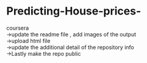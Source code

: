 # Predicting-House-prices-
coursera<br>
->update the readme file , add images of the output <br>
->upload html file <br>
->update the additional detail of the repository info<br>
->Lastly make the repo public 
